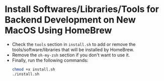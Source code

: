 # Install Softwares/Libraries/Tools for Backend Development on New MacOS Using HomeBrew

- Check the `tools` section in `install.sh` to add or remove the tools/software/libraries that will be installed by HomeBrew.
- Remove the `oh-my-zsh` section if you don't want to use it.
- Finally, run the following commands:
    ```sh
    chmod +x install.sh
    ./install.sh
    ```